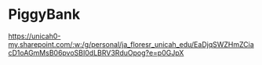 # PiggyBank

https://unicah0-my.sharepoint.com/:w:/g/personal/ja_floresr_unicah_edu/EaDjqSWZHmZCiacD1oAGmMsB06pvoSBI0dLBRV3RduOpog?e=p0GJpX
